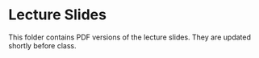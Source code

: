 # Lecture Slides

This folder contains PDF versions of the lecture slides.  They are updated shortly before class.